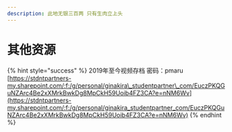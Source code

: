 ```yaml
---
description: 此地无银三百两 只有生肉立上头
---
```


# 其他资源

{% hint style="success" %}
2019年至今视频存档 密码：pmaru  [https://stdntpartners-my.sharepoint.com/:f:/g/personal/ginakira\_studentpartner\_com/EuczPKQGuNZArc4Be2xXMrkBwkDg8MpCkH59Uoib4FZ3CA?e=nNM6Wv](https://stdntpartners-my.sharepoint.com/:f:/g/personal/ginakira_studentpartner_com/EuczPKQGuNZArc4Be2xXMrkBwkDg8MpCkH59Uoib4FZ3CA?e=nNM6Wv)
{% endhint %}





